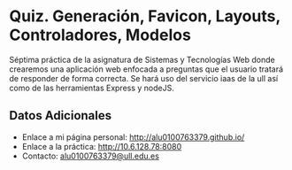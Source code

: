 Quiz. Generación, Favicon, Layouts, Controladores, Modelos
===================
Séptima práctica de la asignatura de Sistemas y Tecnologías Web donde crearemos una aplicación web enfocada a preguntas que el usuario tratará de responder de forma correcta. Se hará uso del servicio iaas de la ull así como de las herramientas Express y nodeJS.

Datos Adicionales 
----------------------------------------
- Enlace a mi página personal: http://alu0100763379.github.io/
- Enlace a la práctica: http://10.6.128.78:8080
- Contacto: alu0100763379@ull.edu.es
